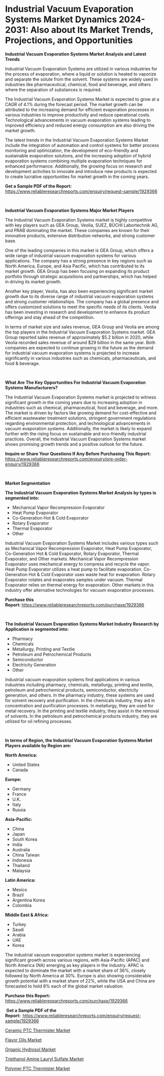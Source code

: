 <p><h1>Industrial Vacuum Evaporation Systems Market Dynamics 2024-2031: Also about Its Market Trends, Projections, and Opportunities</h1></p><p><strong>Industrial Vacuum Evaporation Systems Market Analysis and Latest Trends</strong></p>
<p><p>Industrial Vacuum Evaporation Systems are utilized in various industries for the process of evaporation, where a liquid or solution is heated to vaporize and separate the solute from the solvent. These systems are widely used in industries like pharmaceutical, chemical, food and beverage, and others where the separation of substances is required.</p><p>The Industrial Vacuum Evaporation Systems Market is expected to grow at a CAGR of 4.1% during the forecast period. The market growth can be attributed to the increasing demand for efficient evaporation processes in various industries to improve productivity and reduce operational costs. Technological advancements in vacuum evaporation systems leading to improved efficiency and reduced energy consumption are also driving the market growth.</p><p>The latest trends in the Industrial Vacuum Evaporation Systems Market include the integration of automation and control systems for better process monitoring and optimization, the development of eco-friendly and sustainable evaporation solutions, and the increasing adoption of hybrid evaporation systems combining multiple evaporation techniques for enhanced performance. Additionally, the growing focus on research and development activities to innovate and introduce new products is expected to create lucrative opportunities for market growth in the coming years.</p></p>
<p><strong>Get a Sample PDF of the Report:&nbsp;</strong> <a href="https://www.reliableresearchreports.com/enquiry/request-sample/1929366">https://www.reliableresearchreports.com/enquiry/request-sample/1929366</a></p>
<p>&nbsp;</p>
<p><strong>Industrial Vacuum Evaporation Systems Major Market Players</strong></p>
<p><p>The Industrial Vacuum Evaporation Systems market is highly competitive with key players such as GEA Group, Veolia, SUEZ, BÜCHI Labortechnik AG, and PRAB dominating the market. These companies are known for their innovative products, extensive distribution networks, and strong customer base.</p><p>One of the leading companies in this market is GEA Group, which offers a wide range of industrial vacuum evaporation systems for various applications. The company has a strong presence in key regions such as North America, Europe, and Asia Pacific, which has contributed to its market growth. GEA Group has been focusing on expanding its product portfolio through strategic acquisitions and partnerships, which has helped in driving its market growth.</p><p>Another key player, Veolia, has also been experiencing significant market growth due to its diverse range of industrial vacuum evaporation systems and strong customer relationships. The company has a global presence and offers customized solutions to meet the specific needs of its clients. Veolia has been investing in research and development to enhance its product offerings and stay ahead of the competition.</p><p>In terms of market size and sales revenue, GEA Group and Veolia are among the top players in the Industrial Vacuum Evaporation Systems market. GEA Group reported sales revenue of approximately $5.2 billion in 2020, while Veolia recorded sales revenue of around $29 billion in the same year. Both companies are expected to continue growing in the future as the demand for industrial vacuum evaporation systems is projected to increase significantly in various industries such as chemicals, pharmaceuticals, and food & beverage.</p></p>
<p>&nbsp;</p>
<p><strong>What Are The Key Opportunities For Industrial Vacuum Evaporation Systems Manufacturers?</strong></p>
<p><p>The Industrial Vacuum Evaporation Systems market is projected to witness significant growth in the coming years due to increasing adoption in industries such as chemical, pharmaceutical, food and beverage, and more. The market is driven by factors like growing demand for cost-effective and efficient wastewater treatment solutions, stringent government regulations regarding environmental protection, and technological advancements in vacuum evaporation systems. Additionally, the market is likely to expand further with the rising focus on sustainable and eco-friendly industrial practices. Overall, the Industrial Vacuum Evaporation Systems market shows promising growth trends and a positive outlook for the future.</p></p>
<p><strong>Inquire or Share Your Questions If Any Before Purchasing This Report:</strong> <a href="https://www.reliableresearchreports.com/enquiry/pre-order-enquiry/1929366">https://www.reliableresearchreports.com/enquiry/pre-order-enquiry/1929366</a></p>
<p>&nbsp;</p>
<p><strong>Market Segmentation</strong></p>
<p><strong>The Industrial Vacuum Evaporation Systems Market Analysis by types is segmented into:</strong></p>
<p><ul><li>Mechanical Vapor Recompression Evaporator</li><li>Heat Pump Evaporator</li><li>Co-Generation Hot & Cold Evaporator</li><li>Rotary Evaporator</li><li>Thermal Evaporator</li><li>Other</li></ul></p>
<p><p>Industrial Vacuum Evaporation Systems Market includes various types such as Mechanical Vapor Recompression Evaporator, Heat Pump Evaporator, Co-Generation Hot & Cold Evaporator, Rotary Evaporator, Thermal Evaporator, and Other markets. Mechanical Vapor Recompression Evaporator uses mechanical energy to compress and recycle the vapor. Heat Pump Evaporator utilizes a heat pump to facilitate evaporation. Co-Generation Hot & Cold Evaporator uses waste heat for evaporation. Rotary Evaporator rotates and evaporates samples under vacuum. Thermal Evaporator relies on thermal energy for evaporation. Other markets in this industry offer alternative technologies for vacuum evaporation processes.</p></p>
<p><strong>Purchase this Report:&nbsp;</strong><a href="https://www.reliableresearchreports.com/purchase/1929366">https://www.reliableresearchreports.com/purchase/1929366</a></p>
<p>&nbsp;</p>
<p><strong>The Industrial Vacuum Evaporation Systems Market Industry Research by Application is segmented into:</strong></p>
<p><ul><li>Pharmacy</li><li>Chemicals</li><li>Metallurgy, Printing and Textile</li><li>Petroleum and Petrochemical Products</li><li>Semiconductor</li><li>Electricity Generation</li><li>Other</li></ul></p>
<p><p>Industrial vacuum evaporation systems find applications in various industries including pharmacy, chemicals, metallurgy, printing and textile, petroleum and petrochemical products, semiconductor, electricity generation, and others. In the pharmacy industry, these systems are used for solvent recovery and purification. In the chemicals industry, they aid in concentration and purification processes. In metallurgy, they are used for metal recovery. In the printing and textile industry, they assist in the removal of solvents. In the petroleum and petrochemical products industry, they are utilized for oil refining processes.</p></p>
<p>&nbsp;</p>
<p><strong>In terms of Region, the Industrial Vacuum Evaporation Systems Market Players available by Region are:</strong></p>
<p>
    <p> <strong> North America: </strong>
        <ul>
            <li>United States</li>
            <li>Canada</li>
        </ul>
        </p> 
    <p> <strong> Europe: </strong>
        <ul>
            <li>Germany</li>
            <li>France</li>
            <li>U.K.</li>
            <li>Italy</li>
            <li>Russia</li>
        </ul>
        </p> 
    <p> <strong> Asia-Pacific: </strong>
        <ul>
            <li>China</li>
            <li>Japan</li>
            <li>South Korea</li>
            <li>India</li>
            <li>Australia</li>
            <li>China Taiwan</li>
            <li>Indonesia</li>
            <li>Thailand</li>
            <li>Malaysia</li>
        </ul>
        </p> 
    <p> <strong> Latin America: </strong>
        <ul>
            <li>Mexico</li>
            <li>Brazil</li>
            <li>Argentina Korea</li>
            <li>Colombia</li>
        </ul>
        </p> 
    <p> <strong> Middle East & Africa: </strong>
        <ul>
            <li>Turkey</li>
            <li>Saudi</li>
            <li>Arabia</li>
            <li>UAE</li>
            <li>Korea</li>
        </ul>
    </p>
    </p>
<p><p>The industrial vacuum evaporation systems market is experiencing significant growth across various regions, with Asia-Pacific (APAC) and North America (NA) emerging as key players in the industry. APAC is expected to dominate the market with a market share of 36%, closely followed by North America at 30%. Europe is also showing considerable growth potential with a market share of 22%, while the USA and China are forecasted to hold 8% each of the global market valuation.</p></p>
<p><strong>Purchase this Report: </strong><a href="https://www.reliableresearchreports.com/purchase/1929366">https://www.reliableresearchreports.com/purchase/1929366</a></p>
<p>&nbsp;<strong>Get a Sample PDF of the Report:&nbsp;&nbsp;</strong><a href="https://www.reliableresearchreports.com/enquiry/request-sample/1929366">https://www.reliableresearchreports.com/enquiry/request-sample/1929366</a></p>
<p><strong></strong></p>
<p><p><a href="https://metal-farmhouse-e95.notion.site/Ceramic-PTC-Thermister-Market-Provides-a-Comprehensive-Analysis-Including-a-Macro-Overview-of-the-Ma-92c48ea41d6c4b358b1b463e4639f192">Ceramic PTC Thermister Market</a></p><p><a href="https://view.publitas.com/reportprime-1/flavor-oils-market-size-and-growth-market-segmentation-regional-and-country-breakdowns-and-market-trends-for-period-from-2024-2031/">Flavor Oils Market</a></p><p><a href="https://view.publitas.com/reportprime-1/organic-hydrosol-market-dynamics-2024-2031-also-about-its-market-trends-projections-and-opportunities/">Organic Hydrosol Market</a></p><p><a href="https://crocus-run-b5a.notion.site/Triethanol-Amine-Lauryl-Sulfate-Market-Size-and-Examines-its-Market-Scope-with-a-Primary-Focus-on--3d8097336200421698b4e4607dcf43a1">Triethanol Amine Lauryl Sulfate Market</a></p><p><a href="https://gratis-rainforest-2ca.notion.site/Polymer-PTC-Thermister-Market-Research-Report-Provides-Critical-Insights-that-can-help-Shape-Busines-d3f5efbe03d648ee811b28910a32a6fe">Polymer PTC Thermister Market</a></p></p>